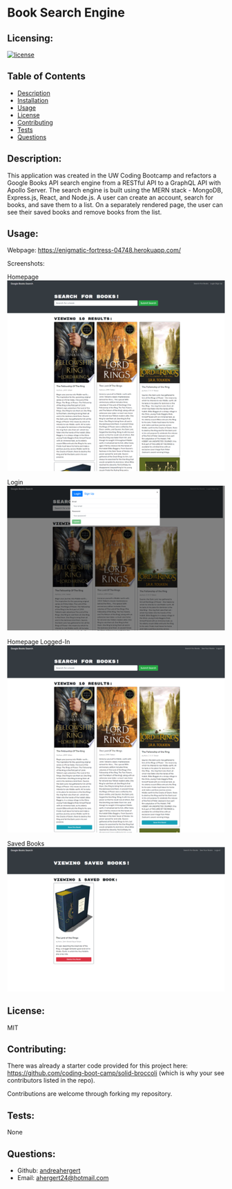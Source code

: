 # Book Search Engine

## Licensing:
[![license](https://img.shields.io/badge/license-MIT-blue)](https://shields.io)

## Table of Contents 
- [Description](#description)
- [Installation](#installation)
- [Usage](#usage)
- [License](#license)
- [Contributing](#contributing)
- [Tests](#tests)
- [Questions](#questions)

## Description:
This application was created in the UW Coding Bootcamp and refactors a Google Books API search engine from a RESTful API to a GraphQL API with Apollo Server. The search engine is built using the MERN stack - MongoDB, Express.js, React, and Node.js. A user can create an account, search for books, and save them to a list. On a separately rendered page, the user can see their saved books and remove books from the list.

## Usage:

Webpage: https://enigmatic-fortress-04748.herokuapp.com/

Screenshots:

Homepage
![Screenshot](assets/img/screenshot_1.png)


Login
![Screenshot](assets/img/screenshot_2.png)


Homepage Logged-In
![Screenshot](assets/img/screenshot_3.png)


Saved Books
![Screenshot](assets/img/screenshot_4.png)

## License:
MIT

## Contributing:
There was already a starter code provided for this project here: https://github.com/coding-boot-camp/solid-broccoli (which is why your see contributors listed in the repo).

Contributions are welcome through forking my repository.

## Tests:
None

## Questions:
- Github: [andreahergert](https://github.com/andreahergert)
- Email: ahergert24@hotmail.com 
